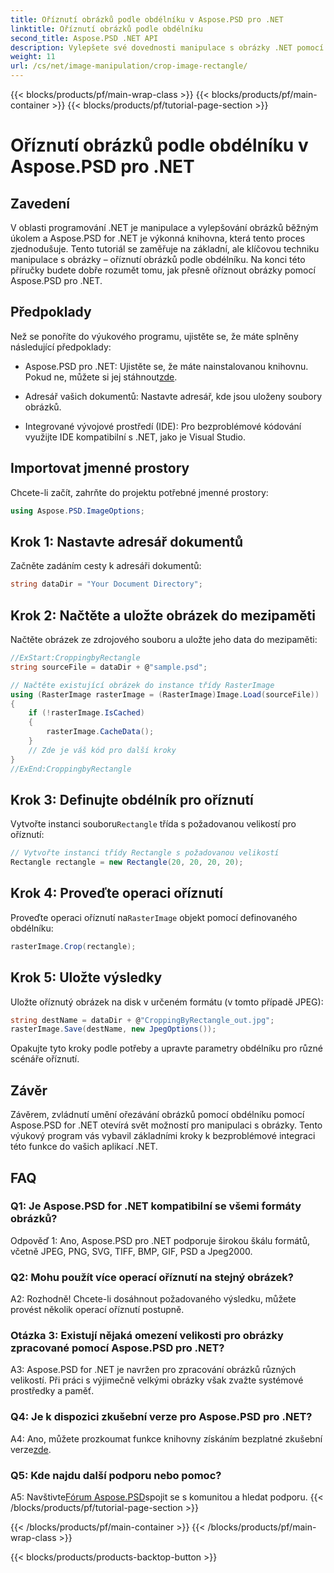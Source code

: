 ```yaml
---
title: Oříznutí obrázků podle obdélníku v Aspose.PSD pro .NET
linktitle: Oříznutí obrázků podle obdélníku
second_title: Aspose.PSD .NET API
description: Vylepšete své dovednosti manipulace s obrázky .NET pomocí Aspose.PSD. Naučte se krok za krokem ořezávání obrázků pomocí obdélníků pro přesnost.
weight: 11
url: /cs/net/image-manipulation/crop-image-rectangle/
---
```


{{< blocks/products/pf/main-wrap-class >}}
{{< blocks/products/pf/main-container >}}
{{< blocks/products/pf/tutorial-page-section >}}

# Oříznutí obrázků podle obdélníku v Aspose.PSD pro .NET

## Zavedení

V oblasti programování .NET je manipulace a vylepšování obrázků běžným úkolem a Aspose.PSD for .NET je výkonná knihovna, která tento proces zjednodušuje. Tento tutoriál se zaměřuje na základní, ale klíčovou techniku manipulace s obrázky – oříznutí obrázků podle obdélníku. Na konci této příručky budete dobře rozumět tomu, jak přesně oříznout obrázky pomocí Aspose.PSD pro .NET.

## Předpoklady

Než se ponoříte do výukového programu, ujistěte se, že máte splněny následující předpoklady:

-  Aspose.PSD pro .NET: Ujistěte se, že máte nainstalovanou knihovnu. Pokud ne, můžete si jej stáhnout[zde](https://releases.aspose.com/psd/net/).

- Adresář vašich dokumentů: Nastavte adresář, kde jsou uloženy soubory obrázků.

- Integrované vývojové prostředí (IDE): Pro bezproblémové kódování využijte IDE kompatibilní s .NET, jako je Visual Studio.

## Importovat jmenné prostory

Chcete-li začít, zahrňte do projektu potřebné jmenné prostory:

```csharp
using Aspose.PSD.ImageOptions;
```

## Krok 1: Nastavte adresář dokumentů

Začněte zadáním cesty k adresáři dokumentů:

```csharp
string dataDir = "Your Document Directory";
```

## Krok 2: Načtěte a uložte obrázek do mezipaměti

Načtěte obrázek ze zdrojového souboru a uložte jeho data do mezipaměti:

```csharp
//ExStart:CroppingbyRectangle
string sourceFile = dataDir + @"sample.psd";

// Načtěte existující obrázek do instance třídy RasterImage
using (RasterImage rasterImage = (RasterImage)Image.Load(sourceFile))
{
    if (!rasterImage.IsCached)
    {
        rasterImage.CacheData();
    }
    // Zde je váš kód pro další kroky
}
//ExEnd:CroppingbyRectangle
```

## Krok 3: Definujte obdélník pro oříznutí

 Vytvořte instanci souboru`Rectangle` třída s požadovanou velikostí pro oříznutí:

```csharp
// Vytvořte instanci třídy Rectangle s požadovanou velikostí
Rectangle rectangle = new Rectangle(20, 20, 20, 20);
```

## Krok 4: Proveďte operaci oříznutí

 Proveďte operaci oříznutí na`RasterImage` objekt pomocí definovaného obdélníku:

```csharp
rasterImage.Crop(rectangle);
```

## Krok 5: Uložte výsledky

Uložte oříznutý obrázek na disk v určeném formátu (v tomto případě JPEG):

```csharp
string destName = dataDir + @"CroppingByRectangle_out.jpg";
rasterImage.Save(destName, new JpegOptions());
```

Opakujte tyto kroky podle potřeby a upravte parametry obdélníku pro různé scénáře oříznutí.

## Závěr

Závěrem, zvládnutí umění ořezávání obrázků pomocí obdélníku pomocí Aspose.PSD for .NET otevírá svět možností pro manipulaci s obrázky. Tento výukový program vás vybavil základními kroky k bezproblémové integraci této funkce do vašich aplikací .NET.

## FAQ

### Q1: Je Aspose.PSD for .NET kompatibilní se všemi formáty obrázků?

Odpověď 1: Ano, Aspose.PSD pro .NET podporuje širokou škálu formátů, včetně JPEG, PNG, SVG, TIFF, BMP, GIF, PSD a Jpeg2000.

### Q2: Mohu použít více operací oříznutí na stejný obrázek?

A2: Rozhodně! Chcete-li dosáhnout požadovaného výsledku, můžete provést několik operací oříznutí postupně.

### Otázka 3: Existují nějaká omezení velikosti pro obrázky zpracované pomocí Aspose.PSD pro .NET?

A3: Aspose.PSD for .NET je navržen pro zpracování obrázků různých velikostí. Při práci s výjimečně velkými obrázky však zvažte systémové prostředky a paměť.

### Q4: Je k dispozici zkušební verze pro Aspose.PSD pro .NET?

 A4: Ano, můžete prozkoumat funkce knihovny získáním bezplatné zkušební verze[zde](https://releases.aspose.com/).

### Q5: Kde najdu další podporu nebo pomoc?

 A5: Navštivte[Fórum Aspose.PSD](https://forum.aspose.com/c/psd/34)spojit se s komunitou a hledat podporu.
{{< /blocks/products/pf/tutorial-page-section >}}

{{< /blocks/products/pf/main-container >}}
{{< /blocks/products/pf/main-wrap-class >}}

{{< blocks/products/products-backtop-button >}}
